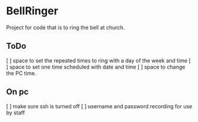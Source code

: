 # BellRinger
Project for code that is to ring the bell at church.

## ToDo
[ ] space to set the repeated times to ring with a day  of the week and time
[ ] space to set one time scheduled with date and time
[ ] space to change the PC time.

## On pc
[ ] make sure ssh is turned off
[ ] username and password recording for use by staff

